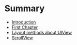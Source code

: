 # Summary

* [Introduction](README.md)
* [First Chapter](chapter1.md)
* [Layout methods about UIView](layout-method-about-uiview.md)
* [ScrollView](scrollview.md)

